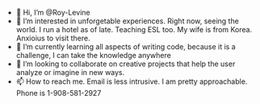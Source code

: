 - 👋 Hi, I’m @Roy-Levine
- 👀 I’m interested in unforgetable experiences.  Right now, seeing the world.  I run a hotel as of late. Teaching ESL too. My wife is from Korea.  Anxioius to visit there.
- 🌱 I’m currently learning all aspects of writing code, because it is a challenge, I can take the knowledge anywhere     
- 💞️ I’m looking to collaborate on creative projects that help the user analyze or imagine in new ways.
- 📫 How to reach me.  Email is less intrusive.  I am pretty approachable. Phone is 1-908-581-2927
<!---
Roy-Levine/Roy-Levine is a ✨ special ✨ repository because its `README.md` (this file) appears on your GitHub profile.
You can click the Preview link to take a look at your changes.

--->
